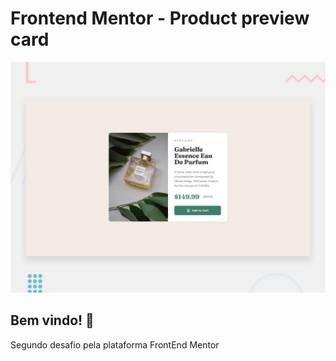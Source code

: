 # Frontend Mentor - Product preview card

![Design preview for the Product preview card component coding challenge](./design/desktop-preview.jpg)

## Bem vindo! 👋

Segundo desafio pela plataforma FrontEnd Mentor